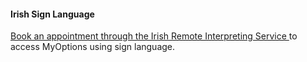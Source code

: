 ####  **Irish Sign Language**

[ Book an appointment through the Irish Remote Interpreting Service
](https://slis.ie/iris/#book-an-appointment) to access MyOptions using sign
language.
